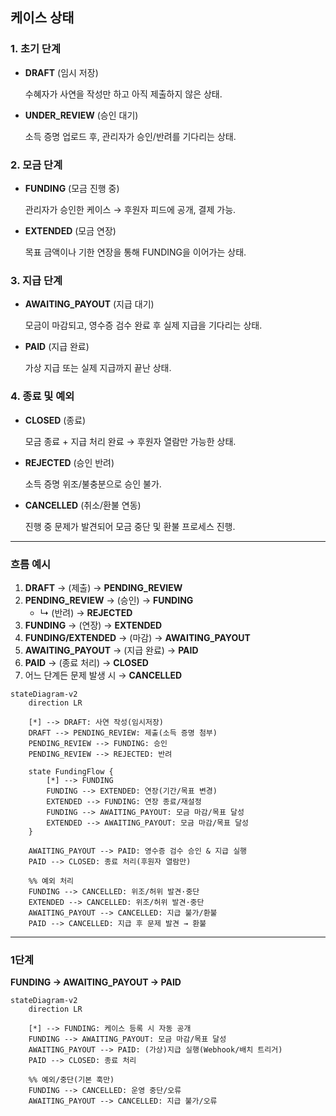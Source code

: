 ## 케이스 상태

### **1. 초기 단계**

- **DRAFT** (임시 저장)

  수혜자가 사연을 작성만 하고 아직 제출하지 않은 상태.

- **UNDER_REVIEW** (승인 대기)

  소득 증명 업로드 후, 관리자가 승인/반려를 기다리는 상태.

### **2. 모금 단계**

- **FUNDING** (모금 진행 중)

  관리자가 승인한 케이스 → 후원자 피드에 공개, 결제 가능.

- **EXTENDED** (모금 연장)

  목표 금액이나 기한 연장을 통해 FUNDING을 이어가는 상태.

### **3. 지급 단계**

- **AWAITING_PAYOUT** (지급 대기)

  모금이 마감되고, 영수증 검수 완료 후 실제 지급을 기다리는 상태.

- **PAID** (지급 완료)

  가상 지급 또는 실제 지급까지 끝난 상태.

### **4. 종료 및 예외**

- **CLOSED** (종료)

  모금 종료 + 지급 처리 완료 → 후원자 열람만 가능한 상태.

- **REJECTED** (승인 반려)

  소득 증명 위조/불충분으로 승인 불가.

- **CANCELLED** (취소/환불 연동)

  진행 중 문제가 발견되어 모금 중단 및 환불 프로세스 진행.



---



### **흐름 예시**

1. **DRAFT** → (제출) → **PENDING_REVIEW**
2. **PENDING_REVIEW** → (승인) → **FUNDING**
   - ↳ (반려) → **REJECTED**
3. **FUNDING** → (연장) → **EXTENDED**
4. **FUNDING/EXTENDED** → (마감) → **AWAITING_PAYOUT**
5. **AWAITING_PAYOUT** → (지급 완료) → **PAID**
6. **PAID** → (종료 처리) → **CLOSED**
7. 어느 단계든 문제 발생 시 → **CANCELLED**

```mermaid
stateDiagram-v2
    direction LR

    [*] --> DRAFT: 사연 작성(임시저장)
    DRAFT --> PENDING_REVIEW: 제출(소득 증명 첨부)
    PENDING_REVIEW --> FUNDING: 승인
    PENDING_REVIEW --> REJECTED: 반려

    state FundingFlow {
        [*] --> FUNDING
        FUNDING --> EXTENDED: 연장(기간/목표 변경)
        EXTENDED --> FUNDING: 연장 종료/재설정
        FUNDING --> AWAITING_PAYOUT: 모금 마감/목표 달성
        EXTENDED --> AWAITING_PAYOUT: 모금 마감/목표 달성
    }

    AWAITING_PAYOUT --> PAID: 영수증 검수 승인 & 지급 실행
    PAID --> CLOSED: 종료 처리(후원자 열람만)

    %% 예외 처리
    FUNDING --> CANCELLED: 위조/허위 발견·중단
    EXTENDED --> CANCELLED: 위조/허위 발견·중단
    AWAITING_PAYOUT --> CANCELLED: 지급 불가/환불
    PAID --> CANCELLED: 지급 후 문제 발견 → 환불
```

---



### 1단계

**FUNDING → AWAITING_PAYOUT → PAID**

```mermaid
stateDiagram-v2
    direction LR

    [*] --> FUNDING: 케이스 등록 시 자동 공개
    FUNDING --> AWAITING_PAYOUT: 모금 마감/목표 달성
    AWAITING_PAYOUT --> PAID: (가상)지급 실행(Webhook/배치 트리거)
    PAID --> CLOSED: 종료 처리

    %% 예외/중단(기본 훅만)
    FUNDING --> CANCELLED: 운영 중단/오류
    AWAITING_PAYOUT --> CANCELLED: 지급 불가/오류
```